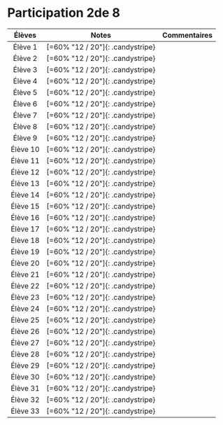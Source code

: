 # Participation 2de 8

<center class="tabnotes">

| Élèves   | Notes                            | Commentaires |
| :------: | :------------------------------: | :----------: |
| Élève 1  | [=60% "12 / 20"]{: .candystripe} |              |
| Élève 2  | [=60% "12 / 20"]{: .candystripe} |              |
| Élève 3  | [=60% "12 / 20"]{: .candystripe} |              |
| Élève 4  | [=60% "12 / 20"]{: .candystripe} |              |
| Élève 5  | [=60% "12 / 20"]{: .candystripe} |              |
| Élève 6  | [=60% "12 / 20"]{: .candystripe} |              |
| Élève 7  | [=60% "12 / 20"]{: .candystripe} |              |
| Élève 8  | [=60% "12 / 20"]{: .candystripe} |              |
| Élève 9  | [=60% "12 / 20"]{: .candystripe} |              |
| Élève 10 | [=60% "12 / 20"]{: .candystripe} |              |
| Élève 11 | [=60% "12 / 20"]{: .candystripe} |              |
| Élève 12 | [=60% "12 / 20"]{: .candystripe} |              |
| Élève 13 | [=60% "12 / 20"]{: .candystripe} |              |
| Élève 14 | [=60% "12 / 20"]{: .candystripe} |              |
| Élève 15 | [=60% "12 / 20"]{: .candystripe} |              |
| Élève 16 | [=60% "12 / 20"]{: .candystripe} |              |
| Élève 17 | [=60% "12 / 20"]{: .candystripe} |              |
| Élève 18 | [=60% "12 / 20"]{: .candystripe} |              |
| Élève 19 | [=60% "12 / 20"]{: .candystripe} |              |
| Élève 20 | [=60% "12 / 20"]{: .candystripe} |              |
| Élève 21 | [=60% "12 / 20"]{: .candystripe} |              |
| Élève 22 | [=60% "12 / 20"]{: .candystripe} |              |
| Élève 23 | [=60% "12 / 20"]{: .candystripe} |              |
| Élève 24 | [=60% "12 / 20"]{: .candystripe} |              |
| Élève 25 | [=60% "12 / 20"]{: .candystripe} |              |
| Élève 26 | [=60% "12 / 20"]{: .candystripe} |              |
| Élève 27 | [=60% "12 / 20"]{: .candystripe} |              |
| Élève 28 | [=60% "12 / 20"]{: .candystripe} |              |
| Élève 29 | [=60% "12 / 20"]{: .candystripe} |              |
| Élève 30 | [=60% "12 / 20"]{: .candystripe} |              |
| Élève 31 | [=60% "12 / 20"]{: .candystripe} |              |
| Élève 32 | [=60% "12 / 20"]{: .candystripe} |              |
| Élève 33 | [=60% "12 / 20"]{: .candystripe} |              |

</center>
